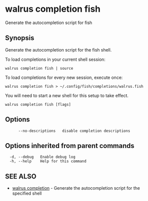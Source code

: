 # walrus completion fish

Generate the autocompletion script for fish

## Synopsis

Generate the autocompletion script for the fish shell.

To load completions in your current shell session:

	walrus completion fish | source

To load completions for every new session, execute once:

	walrus completion fish > ~/.config/fish/completions/walrus.fish

You will need to start a new shell for this setup to take effect.


```
walrus completion fish [flags]
```

## Options

```
      --no-descriptions   disable completion descriptions
```

## Options inherited from parent commands

```
  -d, --debug   Enable debug log
  -h, --help    Help for this command
```

## SEE ALSO

* [walrus completion](walrus_completion)	 - Generate the autocompletion script for the specified shell

